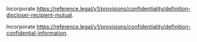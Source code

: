 Incorporate <https://reference.legal/v1/provisions/confidentiality/definition-discloser-recipient-mutual>.

Incorporate <https://reference.legal/v1/provisions/confidentiality/definition-confidential-information>.
